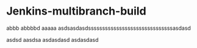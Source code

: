 # Jenkins-multibranch-build

abbb
abbbbd
aaaaa
asdsasdasdssssssssssssssssssssssssssssssasdasd

asdsd
aasdsa
asdasdasd
asdasdasd
